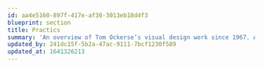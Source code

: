 ```yaml
---
id: aa4e5160-897f-417e-af30-3013eb18d4f3
blueprint: section
title: Practics
summary: 'An overview of Tom Ockerse’s visual design work since 1967. All works were commissioned to serve clients and audiences.'
updated_by: 241dc15f-5b2a-47ac-9111-7bcf1230f589
updated_at: 1641326213
---
```

